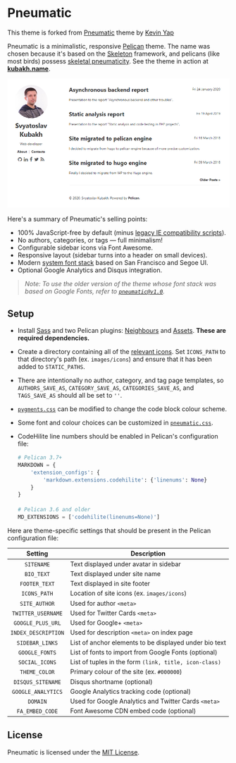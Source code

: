 # Pneumatic

This theme is forked from [Pneumatic] theme by [Kevin Yap]

Pneumatic is a minimalistic, responsive [Pelican] theme. The name was chosen
because it's based on the [Skeleton] framework, and pelicans (like most birds)
possess [skeletal pneumaticity]. See the theme in action at **[kubakh.name]**.

![Pneumatic Screenshots](.github/screenshots.png?raw=true)

Here's a summary of Pneumatic's selling points:

- 100% JavaScript-free by default (minus [legacy IE compatibility scripts]).
- No authors, categories, or tags — full minimalism!
- Configurable sidebar icons via Font Awesome.
- Responsive layout (sidebar turns into a header on small devices).
- Modern [system font stack] based on San Francisco and Segoe UI.
- Optional Google Analytics and Disqus integration.

> _Note: To use the older version of the theme whose font stack was based on
Google Fonts, refer to [`pneumatic@v1.0`]._

## Setup

- Install [Sass] and two Pelican plugins: [Neighbours] and [Assets].
  **These are required dependencies.**
- Create a directory containing all of the [relevant icons]. Set `ICONS_PATH`
  to that directory's path (ex. `images/icons`) and ensure that it has been
  added to `STATIC_PATHS`.
- There are intentionally no author, category, and tag page templates, so
  `AUTHORS_SAVE_AS`, `CATEGORY_SAVE_AS`, `CATEGORIES_SAVE_AS`, and
  `TAGS_SAVE_AS` should all be set to `''`.
- [`pygments.css`] can be modified to change the code block colour scheme.
- Some font and colour choices can be customized in [`pneumatic.css`].
- CodeHilite line numbers should be enabled in Pelican's configuration file:

  ```python
  # Pelican 3.7+
  MARKDOWN = {
      'extension_configs': {
          'markdown.extensions.codehilite': {'linenums': None}
      }
  }

  # Pelican 3.6 and older
  MD_EXTENSIONS = ['codehilite(linenums=None)']
  ```

Here are theme-specific settings that should be present in the Pelican configuration file:

|  Setting            | Description                                            |
|:-------------------:|--------------------------------------------------------|
| `SITENAME`          | Text displayed under avatar in sidebar                 |
| `BIO_TEXT`          | Text displayed under site name                         |
| `FOOTER_TEXT`       | Text displayed in site footer                          |
| `ICONS_PATH`        | Location of site icons (ex. `images/icons`)            |
| `SITE_AUTHOR`       | Used for author `<meta>`                               |
| `TWITTER_USERNAME`  | Used for Twitter Cards `<meta>`                        |
| `GOOGLE_PLUS_URL`   | Used for Google+ `<meta>`                              |
| `INDEX_DESCRIPTION` | Used for description `<meta>` on index page            |
| `SIDEBAR_LINKS`     | List of anchor elements to be displayed under bio text |
| `GOOGLE_FONTS`      | List of fonts to import from Google Fonts (optional)   |
| `SOCIAL_ICONS`      | List of tuples in the form `(link, title, icon-class)` |
| `THEME_COLOR`       | Primary colour of the site (ex. `#000000`)             |
| `DISQUS_SITENAME`   | Disqus shortname (optional)                            |
| `GOOGLE_ANALYTICS`  | Google Analytics tracking code (optional)              |
| `DOMAIN`            | Used for Google Analytics and Twitter Cards `<meta>`   |
| `FA_EMBED_CODE`     | Font Awesome CDN embed code (optional)                 |


## License

Pneumatic is licensed under the [MIT License].

[Pelican]: http://getpelican.com
[Skeleton]: http://getskeleton.com
[skeletal pneumaticity]: http://en.wikipedia.org/wiki/Skeletal_pneumaticity
[kubakh.name]: https://kubakh.name

[legacy IE compatibility scripts]: https://github.com/iKevinY/pneumatic/blob/be36413d72870eb182d3c75303922b1e6a5ccb25/templates/base.html#L47-L50
[system font stack]: https://css-tricks.com/snippets/css/system-font-stack/
[Kevin Yap]: https://kevinyap.ca/
[Pneumatic]: https://github.com/iKevinY/pneumatic
[`pneumatic@v1.0`]: https://github.com/iKevinY/pneumatic/tree/v1.0

[Sass]: http://sass-lang.com
[Neighbours]: https://github.com/getpelican/pelican-plugins/tree/master/neighbors
[Assets]: https://github.com/getpelican/pelican-plugins/tree/master/assets

[relevant icons]: https://github.com/iKevinY/iKevinY.github.io/tree/src/content/images/icons
[`pygments.css`]: static/pygments.css
[`pneumatic.css`]: static/pneumatic.css

[MIT License]: LICENSE
